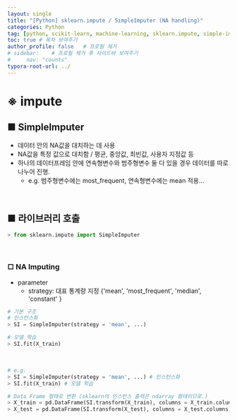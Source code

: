 ```yaml
---
layout: single
title: "[Python] sklearn.impute / SimpleImputer (NA handling)"
categories: Python
tag: [python, scikit-learn, machine-learning, sklearn.impute, simple-imputer]
toc: true # 목차 보여주기
author_profile: false   # 프로필 제거
# sidebar:    # 프로필 제거 후 사이드바 보여주기
#     nav: "counts"
typora-root-url: ../
---
```


# ※ impute

## ■ SimpleImputer
- 데이터 안의 NA값을 대치하는 데 사용
- NA값을 특정 값으로 대치함 / 평균, 중앙값, 최빈값, 사용자 지정값 등
- 하나의 데이터프레임 안에 연속형변수와 범주형변수 둘 다 있을 경우 데이터를 따로 나누어 진행.
  - e.g. 범주형변수에는 most_frequent, 연속형변수에는 mean 적용...

<br>

## ■ 라이브러리 호출

```py
> from sklearn.impute import SimpleImputer
```

<br>

### □ NA Imputing
- parameter
  - strategy: 대표 통계량 지정 {'mean', 'most_frequent', 'median', 'constant'   }


```py
# 기본 구조
# 인스턴스화
> SI = SimpleImputer(strategy = 'mean', ...)

# 모델 학습
> SI.fit(X_train)
```

<br>

```py
# e.g.
> SI = SimpleImputer(strategy = 'mean', ...) # 인스턴스화
> SI.fit(X_train) # 모델 학습

# Data Frame 형태로 변환 (sklearn의 인스턴스 출력은 ndarray 형태이므로.)
> X_train = pd.DataFrame(SI.transform(X_train), columns = X_train.columns)
> X_test = pd.DataFrame(SI.transform(X_test), columns = X_test.columns)
```
